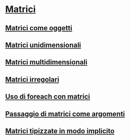 # [Matrici](index.md)
## [Matrici come oggetti](arrays-as-objects.md)
## [Matrici unidimensionali](single-dimensional-arrays.md)
## [Matrici multidimensionali](multidimensional-arrays.md)
## [Matrici irregolari](jagged-arrays.md)
## [Uso di foreach con matrici](using-foreach-with-arrays.md)
## [Passaggio di matrici come argomenti](passing-arrays-as-arguments.md)
## [Matrici tipizzate in modo implicito](implicitly-typed-arrays.md)
